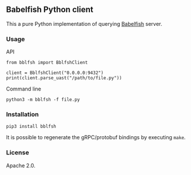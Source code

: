 ## Babelfish Python client

This a pure Python implementation of querying [Babelfish](https://doc.bblf.sh/) server.

### Usage

API
```
from bblfsh import BblfshClient

client = BblfshClient("0.0.0.0:9432")
print(client.parse_uast("/path/to/file.py"))
```

Command line
```
python3 -m bblfsh -f file.py
```

### Installation

```
pip3 install bblfsh
```

It is possible to regenerate the gRPC/protobuf bindings by executing `make`.

### License

Apache 2.0.

